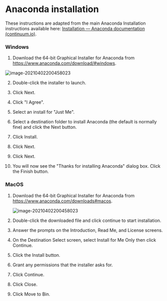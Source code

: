 # Anaconda installation

These instructions are adapted from the main Anaconda Installation instructions available here: [Installation — Anaconda documentation (continuum.io)](https://docs.continuum.io/anaconda/install/).

### Windows

1. Download the 64-bit Graphical Installer for Anaconda from <https://www.anaconda.com/download/#windows>.

![image-20210402200458023](image-20210402200458023.png)

2. Double-click the installer to launch.

3. Click Next.

4. Click "I Agree".

5. Select an install for "Just Me".

6. Select a destination folder to install Anaconda (the default is normally fine) and click the Next button.

7. Click Install.

8. Click Next.

9. Click Next.

10. You will now see the "Thanks for installing Anaconda" dialog box. Click the Finish button.

### MacOS

1. Download the 64-bit Graphical Installer for Anaconda from <https://www.anaconda.com/downloads#macos>.

   ![image-20210402200458023](image-20210402200458023.png)

2. Double-click the downloaded file and click continue to start installation.

3. Answer the prompts on the Introduction, Read Me, and License screens.

4. On the Destination Select screen, select Install for Me Only then click Continue.

5. Click the Install button.

6. Grant any permissions that the installer asks for.

7. Click Continue.

8. Click Close.

9. Click Move to Bin.
